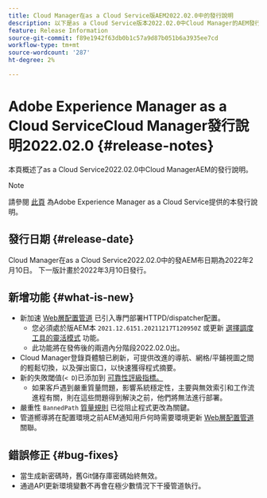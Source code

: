 ```yaml
---
title: Cloud Manager在as a Cloud Service版AEM2022.02.0中的發行說明
description: 以下是as a Cloud Service版本2022.02.0中Cloud Manager的AEM發行說明。
feature: Release Information
source-git-commit: f89e1942f63db0b1c57a9d87b051b6a3935ee7cd
workflow-type: tm+mt
source-wordcount: '287'
ht-degree: 2%

---
```



# Adobe Experience Manager as a Cloud ServiceCloud Manager發行說明2022.02.0 {#release-notes}

本頁概述了as a Cloud Service2022.02.0中Cloud ManagerAEM的發行說明。

>[!NOTE]
>
>請參閱 [此頁](/help/release-notes/release-notes-cloud/release-notes-current.md) 為Adobe Experience Manager as a Cloud Service提供的本發行說明。

## 發行日期 {#release-date}

Cloud Manager在as a Cloud Service2022.02.0中的發AEM布日期為2022年2月10日。 下一版計畫於2022年3月10日發行。

## 新增功能 {#what-is-new}

* 新加速 [Web層配置管道](/help/implementing/cloud-manager/configuring-pipelines/introduction-ci-cd-pipelines.md#web-tier-config-pipelines) 已引入專門部署HTTPD/dispatcher配置。
   * 您必須處於版AEM本 `2021.12.6151.20211217T120950Z` 或更新 [選擇調度工具的靈活模式](/help/implementing/dispatcher/disp-overview.md#validation-debug) 功能。
   * 此功能將在發佈後的兩週內分階段2022.02.0出。
* Cloud Manager登錄頁體驗已刷新，可提供改進的導航、網格/平鋪視圖之間的輕鬆切換，以及彈出窗口，以快速獲得程式摘要。
* 新的失敗閾值(`< D`)已添加到 [可靠性評級指標。](/help/implementing/cloud-manager/code-quality-testing.md#understanding-code-quality-rules)
   * 如果客戶遇到嚴重質量問題，影響系統穩定性，主要與無效索引和工作流進程有關，則在這些問題得到解決之前，他們將無法進行部署。
* 嚴重性 `BannedPath` [質量規則](/help/implementing/cloud-manager/code-quality-testing.md#understanding-code-quality-rules) 已從阻止程式更改為關鍵。
* 管道嚮導將在配置環境之前AEM通知用戶何時需要環境更新 [Web層配置管道](/help/implementing/cloud-manager/configuring-pipelines/introduction-ci-cd-pipelines.md#web-tier-config-pipelines) 關聯。

## 錯誤修正 {#bug-fixes}

* 當生成新密碼時，舊Git儲存庫密碼始終無效。
* 通過API更新環境變數不再會在極少數情況下干擾管道執行。
